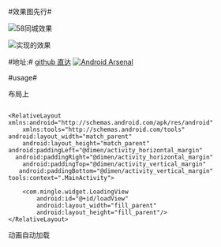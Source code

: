 #效果图先行#

 
 


![58同城效果](http://upload-images.jianshu.io/upload_images/166866-7d4158de2ce40a9a.gif)

![实现的效果](http://upload-images.jianshu.io/upload_images/166866-6e4012c1949aaa7a.gif)

#地址:#
[github 直达](https://github.com/zzz40500/android-shapeLoadingView)
[![Android Arsenal](https://img.shields.io/badge/Android%20Arsenal-Shape%20Loading%20View-brightgreen.svg?style=flat)](http://android-arsenal.com/details/1/1897)

#usage#

布局上
~~~

<RelativeLayout xmlns:android="http://schemas.android.com/apk/res/android"
    xmlns:tools="http://schemas.android.com/tools" android:layout_width="match_parent"
    android:layout_height="match_parent"         android:paddingLeft="@dimen/activity_horizontal_margin"
  android:paddingRight="@dimen/activity_horizontal_margin"
    android:paddingTop="@dimen/activity_vertical_margin"
   android:paddingBottom="@dimen/activity_vertical_margin" tools:context=".MainActivity">

    <com.mingle.widget.LoadingView
        android:id="@+id/loadView"
        android:layout_width="fill_parent"
        android:layout_height="fill_parent"/>
</RelativeLayout>

~~~

动画自动加载
